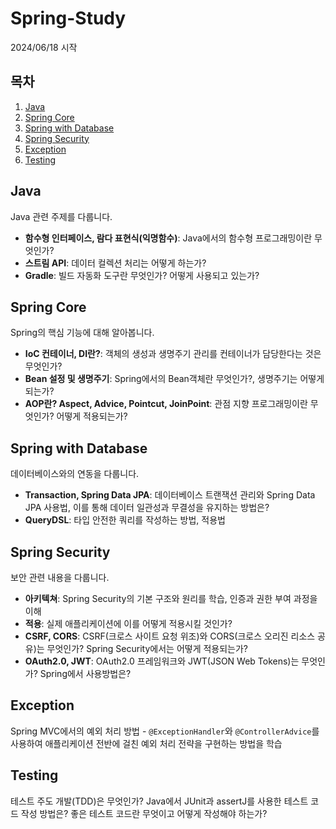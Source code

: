 # Spring-Study

2024/06/18 시작

## 목차

1. [Java](#java)
2. [Spring Core](#spring-core)
3. [Spring with Database](#spring-with-database)
4. [Spring Security](#spring-security)
5. [Exception](#exception)
6. [Testing](#testing)

## Java

Java 관련 주제를 다룹니다.

- **함수형 인터페이스, 람다 표현식(익명함수)**: Java에서의 함수형 프로그래밍이란 무엇인가?
- **스트림 API**: 데이터 컬렉션 처리는 어떻게 하는가?
- **Gradle**: 빌드 자동화 도구란 무엇인가? 어떻게 사용되고 있는가?

## Spring Core

Spring의 핵심 기능에 대해 알아봅니다.

- **IoC 컨테이너, DI란?**: 객체의 생성과 생명주기 관리를 컨테이너가 담당한다는 것은 무엇인가?
- **Bean 설정 및 생명주기**: Spring에서의 Bean객체란 무엇인가?, 생명주기는 어떻게 되는가?
- **AOP란? Aspect, Advice, Pointcut, JoinPoint**: 관점 지향 프로그래밍이란 무엇인가? 어떻게 적용되는가?

## Spring with Database

데이터베이스와의 연동을 다룹니다.

- **Transaction, Spring Data JPA**: 데이터베이스 트랜잭션 관리와 Spring Data JPA 사용법, 이를 통해 데이터 일관성과 무결성을 유지하는 방법은?
- **QueryDSL**: 타입 안전한 쿼리를 작성하는 방법, 적용법

## Spring Security

보안 관련 내용을 다룹니다.

- **아키텍쳐**: Spring Security의 기본 구조와 원리를 학습, 인증과 권한 부여 과정을 이해
- **적용**: 실제 애플리케이션에 이를 어떻게 적용시킬 것인가?
- **CSRF, CORS**: CSRF(크로스 사이트 요청 위조)와 CORS(크로스 오리진 리소스 공유)는 무엇인가? Spring Security에서는 어떻게 적용되는가?
- **OAuth2.0, JWT**: OAuth2.0 프레임워크와 JWT(JSON Web Tokens)는 무엇인가? Spring에서 사용방법은?

## Exception

Spring MVC에서의 예외 처리 방법 - `@ExceptionHandler`와 `@ControllerAdvice`를 사용하여 애플리케이션 전반에 걸친 예외 처리 전략을 구현하는 방법을 학습

## Testing

테스트 주도 개발(TDD)은 무엇인가? Java에서 JUnit과 assertJ를 사용한 테스트 코드 작성 방법은? 좋은 테스트 코드란 무엇이고 어떻게 작성해야 하는가?